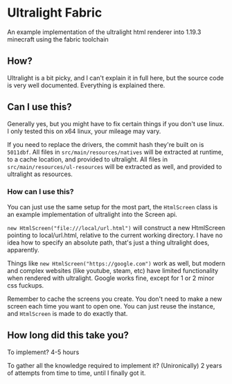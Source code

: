 # Ultralight Fabric
An example implementation of the ultralight html renderer into 1.19.3 minecraft using the fabric toolchain

## How?
Ultralight is a bit picky, and I can't explain it in full here, but the source code is very well documented. Everything is explained there.

## Can I use this?
Generally yes, but you might have to fix certain things if you don't use linux. I only tested this on x64 linux, your mileage may vary.

If you need to replace the drivers, the commit hash they're built on is `5011dbf`. All files in `src/main/resources/natives` will be extracted at runtime, to a cache location, and provided to ultralight. All files in `src/main/resources/ul-resources` will be extracted as well, and provided to ultralight as resources.

### How can I use this?
You can just use the same setup for the most part, the `HtmlScreen` class is an example implementation of ultralight into the Screen api.

`new HtmlScreen("file:///local/url.html")` will construct a new HtmlScreen pointing to local/url.html, relative to the current working directory. I have no idea how to specify an absolute path, that's just a thing ultralight does, apparently.

Things like `new HtmlScreen("https://google.com")` work as well, but modern and complex websites (like youtube, steam, etc) have limited functionality when rendered with ultralight. Google works fine, except for 1 or 2 minor css fuckups. 

Remember to cache the screens you create. You don't need to make a new screen each time you want to open one. You can just reuse the instance, and `HtmlScreen` is made to do exactly that.

## How long did this take you?
To implement? 4-5 hours

To gather all the knowledge required to implement it? (Unironically) 2 years of attempts from time to time, until I finally got it.